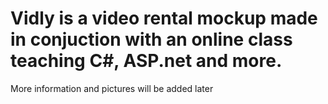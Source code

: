# Vidly is a video rental mockup made in conjuction with an online class teaching C#, ASP.net and more.

More information and pictures will be added later


